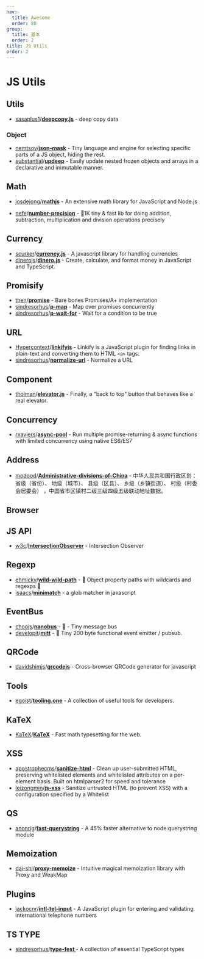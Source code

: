 ```yaml
---
nav:
  title: Awesome
  order: 80
group:
  title: 基本
  order: 2
title: JS Utils
order: 2
---
```


# JS Utils

## Utils

- [sasaplus1](https://github.com/sasaplus1)/**[deepcopy.js](https://github.com/sasaplus1/deepcopy.js)** - deep copy data
### Object
- [nemtsov](https://github.com/nemtsov)/**[json-mask](https://github.com/nemtsov/json-mask)** - Tiny language and engine for selecting specific parts of a JS object, hiding the rest.
- [substantial](https://github.com/substantial?type=source)/**[updeep](https://github.com/substantial/updeep)** - Easily update nested frozen objects and arrays in a declarative and immutable manner.

## Math

- [josdejong](https://github.com/josdejong)/**[mathjs](https://github.com/josdejong/mathjs)** - An extensive math library for JavaScript and Node.js

- [nefe](https://github.com/nefe?type=source)/**[number-precision](https://github.com/nefe/number-precision)** - 🚀1K tiny & fast lib for doing addition, subtraction, multiplication and division operations precisely

## Currency

- [scurker](https://github.com/scurker)/**[currency.js](https://github.com/scurker/currency.js)** - A javascript library for handling currencies
- [dinerojs](https://github.com/dinerojs?type=source)/**[dinero.js](https://github.com/dinerojs/dinero.js)** - Create, calculate, and format money in JavaScript and TypeScript.

## Promisify

- [then](https://github.com/then?type=source)/**[promise](https://github.com/then/promise)** - Bare bones Promises/A+ implementation
- [sindresorhus](https://github.com/sindresorhus)/**[p-map](https://github.com/sindresorhus/p-map)** - Map over promises concurrently
- [sindresorhus](https://github.com/sindresorhus)/**[p-wait-for](https://github.com/sindresorhus/p-wait-for)** - Wait for a condition to be true

## URL

- [Hypercontext](https://github.com/Hypercontext?type=source)/**[linkifyjs](https://github.com/Hypercontext/linkifyjs)** - Linkify is a JavaScript plugin for finding links in plain-text and converting them to HTML `<a>` tags.
- [sindresorhus](https://github.com/sindresorhus)/**[normalize-url](https://github.com/sindresorhus/normalize-url)** - Normalize a URL

## Component

- [tholman](https://github.com/tholman)/**[elevator.js](https://github.com/tholman/elevator.js)** - Finally, a "back to top" button that behaves like a real elevator.

## Concurrency

- [rxaviers](https://github.com/rxaviers)/**[async-pool](https://github.com/rxaviers/async-pool)** - Run multiple promise-returning & async functions with limited concurrency using native ES6/ES7

## Address

- [modood](https://github.com/modood)/**[Administrative-divisions-of-China](https://github.com/modood/Administrative-divisions-of-China)** - 中华人民共和国行政区划：省级（省份）、 地级（城市）、 县级（区县）、 乡级（乡镇街道）、 村级（村委会居委会） ，中国省市区镇村二级三级四级五级联动地址数据。

## Browser

## JS API

- [w3c](https://github.com/w3c?type=source)/**[IntersectionObserver](https://github.com/w3c/IntersectionObserver)** - Intersection Observer

## Regexp

- [ehmicky](https://github.com/ehmicky)/**[wild-wild-path](https://github.com/ehmicky/wild-wild-path)** - 🤠 Object property paths with wildcards and regexps 🌵
- [isaacs](https://github.com/isaacs)/**[minimatch](https://github.com/isaacs/minimatch)** - a glob matcher in javascript

## EventBus

- [choojs](https://github.com/choojs?type=source)/**[nanobus](https://github.com/choojs/nanobus)**  - 🚎 - Tiny message bus
- [developit](https://github.com/developit)/**[mitt](https://github.com/developit/mitt)** - 🥊 Tiny 200 byte functional event emitter / pubsub.

## QRCode

- [davidshimjs](https://github.com/davidshimjs)/**[qrcodejs](https://github.com/davidshimjs/qrcodejs)** - Cross-browser QRCode generator for javascript

## Tools

- [egoist](https://github.com/egoist)/**[tooling.one](https://github.com/egoist/tooling.one)** - A collection of useful tools for developers.

## KaTeX

- [KaTeX](https://github.com/KaTeX?type=source)/**[KaTeX](https://github.com/KaTeX/KaTeX)** - Fast math typesetting for the web.

## XSS

- [apostrophecms](https://github.com/apostrophecms?type=source)/**[sanitize-html](https://github.com/apostrophecms/sanitize-html)** - Clean up user-submitted HTML, preserving whitelisted elements and whitelisted attributes on a per-element basis. Built on htmlparser2 for speed and tolerance
- [leizongmin](https://github.com/leizongmin)/**[js-xss](https://github.com/leizongmin/js-xss)** - Sanitize untrusted HTML (to prevent XSS) with a configuration specified by a Whitelist

## QS

- [anonrig](https://github.com/anonrig)/**[fast-querystring](https://github.com/anonrig/fast-querystring)** - A 45% faster alternative to node:querystring module

## Memoization

- [dai-shi](https://github.com/dai-shi)/**[proxy-memoize](https://github.com/dai-shi/proxy-memoize)** - Intuitive magical memoization library with Proxy and WeakMap

## Plugins

- [jackocnr](https://github.com/jackocnr)/**[intl-tel-input](https://github.com/jackocnr/intl-tel-input)** - A JavaScript plugin for entering and validating international telephone numbers

## TS TYPE

- [sindresorhus](https://github.com/sindresorhus)/**[type-fest ](https://github.com/sindresorhus/type-fest)**- A collection of essential TypeScript types

